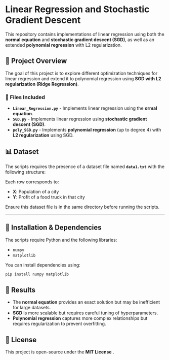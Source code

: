# Linear Regression and Stochastic Gradient Descent

This repository contains implementations of linear regression using both the **normal equation** and **stochastic gradient descent (SGD)**, as well as an extended **polynomial regression** with L2 regularization.

## 📌 Project Overview

The goal of this project is to explore different optimization techniques for linear regression and extend it to polynomial regression using **SGD with L2 regularization (Ridge Regression)**.

### 📂 Files Included

- **`Linear_Regression.py`** - Implements linear regression using the **ormal equation**.
- **`SGD.py`** - Implements linear regression using **stochastic gradient descent (SGD)**.
- **`poly_SGD.py`** - Implements **polynomial regression** (up to degree 4) with **L2 regularization** using SGD.

## 📊 Dataset

The scripts requires the presence of a dataset file named **`data1.txt`** with the following structure:

Each row corresponds to:

- **X**: Population of a city
- **Y**: Profit of a food truck in that city

Ensure this dataset file is in the same directory before running the scripts.

---

## 🔧 Installation & Dependencies

The scripts require Python and the following libraries:

- `numpy`
- `matplotlib`

You can install dependencies using:

```bash
pip install numpy matplotlib
```

## 📝 Results

* The **normal equation** provides an exact solution but may be inefficient for large datasets.
* **SGD** is more scalable but requires careful tuning of hyperparameters.
* **Polynomial regression** captures more complex relationships but requires regularization to prevent overfitting.

## 🔗 License

This project is open-source under the  **MIT License** .
